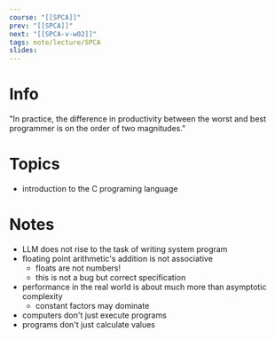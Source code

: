 ```yaml
---
course: "[[SPCA]]"
prev: "[[SPCA]]"
next: "[[SPCA-v-w02]]"
tags: note/lecture/SPCA
slides:
---
```



# Info
"In practice, the difference in productivity between the worst and best programmer is on the order of two magnitudes."

# Topics
- introduction to the C programing language


# Notes
- LLM does not rise to the task of writing system program
- floating point arithmetic's addition is not associative
	- floats are not numbers!
	- this is not a bug but correct specification
- performance in the real world is about much more than asymptotic complexity
	- constant factors may dominate
- computers don't just execute programs
- programs don't just calculate values
